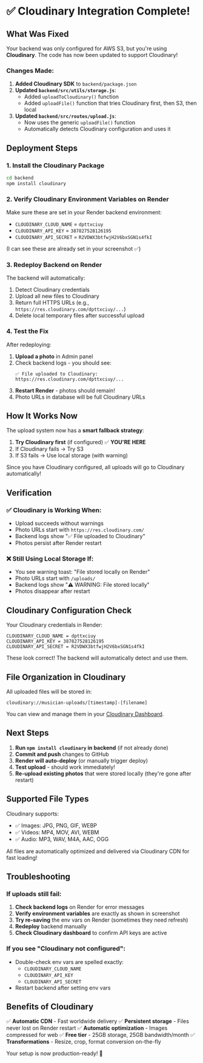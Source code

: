 # ✅ Cloudinary Integration Complete!

## What Was Fixed

Your backend was only configured for AWS S3, but you're using **Cloudinary**. The code has now been updated to support Cloudinary!

### Changes Made:

1. **Added Cloudinary SDK** to `backend/package.json`
2. **Updated `backend/src/utils/storage.js`**:
   - Added `uploadToCloudinary()` function
   - Added `uploadFile()` function that tries Cloudinary first, then S3, then local
3. **Updated `backend/src/routes/upload.js`**:
   - Now uses the generic `uploadFile()` function
   - Automatically detects Cloudinary configuration and uses it

## Deployment Steps

### 1. Install the Cloudinary Package
```bash
cd backend
npm install cloudinary
```

### 2. Verify Cloudinary Environment Variables on Render

Make sure these are set in your Render backend environment:
- `CLOUDINARY_CLOUD_NAME` = `dpttxciuy`
- `CLOUDINARY_API_KEY` = `387827528126195`
- `CLOUDINARY_API_SECRET` = `R2VDWX3btfwjH2V6bxSGN1s4fkI`

(I can see these are already set in your screenshot ✅)

### 3. Redeploy Backend on Render

The backend will automatically:
1. Detect Cloudinary credentials
2. Upload all new files to Cloudinary
3. Return full HTTPS URLs (e.g., `https://res.cloudinary.com/dpttxciuy/...`)
4. Delete local temporary files after successful upload

### 4. Test the Fix

After redeploying:

1. **Upload a photo** in Admin panel
2. Check backend logs - you should see:
   ```
   ✅ File uploaded to Cloudinary: https://res.cloudinary.com/dpttxciuy/...
   ```
3. **Restart Render** - photos should remain!
4. Photo URLs in database will be full Cloudinary URLs

## How It Works Now

The upload system now has a **smart fallback strategy**:

1. **Try Cloudinary first** (if configured) ✅ **YOU'RE HERE**
2. If Cloudinary fails → Try S3
3. If S3 fails → Use local storage (with warning)

Since you have Cloudinary configured, all uploads will go to Cloudinary automatically!

## Verification

### ✅ Cloudinary is Working When:
- Upload succeeds without warnings
- Photo URLs start with `https://res.cloudinary.com/`
- Backend logs show "✅ File uploaded to Cloudinary"
- Photos persist after Render restart

### ❌ Still Using Local Storage If:
- You see warning toast: "File stored locally on Render"
- Photo URLs start with `/uploads/`
- Backend logs show "⚠️ WARNING: File stored locally"
- Photos disappear after restart

## Cloudinary Configuration Check

Your Cloudinary credentials in Render:
```
CLOUDINARY_CLOUD_NAME = dpttxciuy
CLOUDINARY_API_KEY = 387827528126195
CLOUDINARY_API_SECRET = R2VDWX3btfwjH2V6bxSGN1s4fkI
```

These look correct! The backend will automatically detect and use them.

## File Organization in Cloudinary

All uploaded files will be stored in:
```
cloudinary://musician-uploads/[timestamp]-[filename]
```

You can view and manage them in your [Cloudinary Dashboard](https://cloudinary.com/console).

## Next Steps

1. **Run `npm install cloudinary` in backend** (if not already done)
2. **Commit and push** changes to GitHub
3. **Render will auto-deploy** (or manually trigger deploy)
4. **Test upload** - should work immediately!
5. **Re-upload existing photos** that were stored locally (they're gone after restart)

## Supported File Types

Cloudinary supports:
- ✅ Images: JPG, PNG, GIF, WEBP
- ✅ Videos: MP4, MOV, AVI, WEBM
- ✅ Audio: MP3, WAV, M4A, AAC, OGG

All files are automatically optimized and delivered via Cloudinary CDN for fast loading!

## Troubleshooting

### If uploads still fail:

1. **Check backend logs** on Render for error messages
2. **Verify environment variables** are exactly as shown in screenshot
3. **Try re-saving** the env vars on Render (sometimes they need refresh)
4. **Redeploy** backend manually
5. **Check Cloudinary dashboard** to confirm API keys are active

### If you see "Cloudinary not configured":

- Double-check env vars are spelled exactly:
  - `CLOUDINARY_CLOUD_NAME`
  - `CLOUDINARY_API_KEY`
  - `CLOUDINARY_API_SECRET`
- Restart backend after setting env vars

## Benefits of Cloudinary

✅ **Automatic CDN** - Fast worldwide delivery
✅ **Persistent storage** - Files never lost on Render restart
✅ **Automatic optimization** - Images compressed for web
✅ **Free tier** - 25GB storage, 25GB bandwidth/month
✅ **Transformations** - Resize, crop, format conversion on-the-fly

Your setup is now production-ready! 🚀
